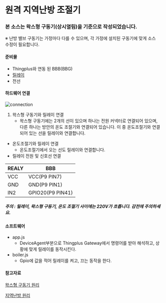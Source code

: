 원격 지역난방 조절기
===============

### 본 소스는 왁스형 구동기(상시열림)을 기준으로 작성되었습니다.
※ 난방 밸브 구동기는 가정마다 다를 수 있으며, 각 가정에 설치된 구동기에 맞게 소스 수정이 필요합니다.
<br/>

#### 준비물
* Thingplus와 연동 된 BBB(BBG) 
* [릴레이](http://bit.ly/1OYe8ka)
* 전선

#### 하드웨어 연결
![connection](https://raw.githubusercontent.com/daliworks/openhardware/master/beaglebonegreen/boiler/doc/connection.jpg "connection")

1. 왁스형 구동기와 릴레이 연결
   * 왁스형 구동기에는 2개의 선이 있으며 하나는 전원 커넥터로 연결되어 있으며, 다른 하나는 방안의 온도 조절기와 연결되어 있습니다. 이 중 온도조절기와 연결되어 있는 선을 릴레이와 연결합니다.
* 온도조절기와 릴레이 연결
   * 온도조절기에서 오는 선도 릴레이와 연결합니다.   
* 릴레이 전원 및 신호선 연결
 
REALY | BBB
------|-----
VCC|VCC(P9 PIN7)
GND|GND(P9 PIN1)
IN2|GPIO20(P9 PIN41)
##### 주의 : 릴레이, 왁스형 구동기, 온도 조절기 사이에는 220V가 흐릅니다. 감전에 주의하세요.


#### 소프트웨어
* app.js
   * DeviceAgent부분으로 Thingplus Gateway에서 명령어를 받아 해석하고, 상황에 맞게 릴레이를 동작시킨다.
* boiler.js
   * Gpio에 값을 적어 릴레이를 켜고, 끄는 동작을 한다.

#### 참고자료
[왁스형 구동기 원리](http://blog.daum.net/_blog/BlogTypeView.do?blogid=09nW3&articleno=17441989&categoryId=770246&regdt=20121003090221)

[지역난방 원리](https://www.youtube.com/watch?v=ToyDYI35CiE)


